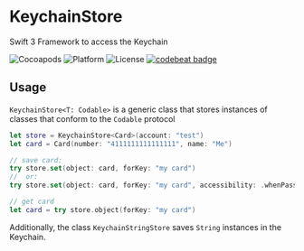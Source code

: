 # KeychainStore
Swift 3 Framework to access the Keychain

![Cocoapods](https://img.shields.io/cocoapods/v/KeychainStore.svg)
![Platform](https://img.shields.io/cocoapods/p/KeychainStore.svg)
![License](https://img.shields.io/cocoapods/l/KeychainStore.svg)
[![codebeat badge](https://codebeat.co/badges/8f7dfcf7-6beb-49a1-95f8-02363be219ee)](https://codebeat.co/projects/github-com-juanjoarreola-keychainstore-master)

## Usage

`KeychainStore<T: Codable>` is a generic class that stores instances of classes that conform to the `Codable` protocol
```swift
let store = KeychainStore<Card>(account: "test")
let card = Card(number: "4111111111111111", name: "Me")

// save card:
try store.set(object: card, forKey: "my card")
// 	or:
try store.set(object: card, forKey: "my card", accessibility: .whenPasscodeSetThisDeviceOnly)

// get card
let card = try store.object(forKey: "my card")
```

Additionally, the class `KeychainStringStore` saves `String` instances in the Keychain.
